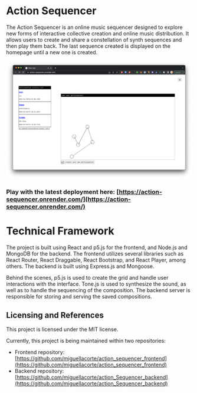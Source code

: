 # Action Sequencer

The Action Sequencer is an online music sequencer designed to explore new forms of interactive collective creation and online music distribution. It allows users to create and share a constellation of synth sequences and then play them back. The last sequence created is displayed on the homepage until a new one is created.

![PreviewImg](https://raw.githubusercontent.com/miguellacorte/action_sequencer/main/Screenshot%202023-04-21%20at%2019.04.11.png)

### Play with the latest deployment here: [https://action-sequencer.onrender.com/](https://action-sequencer.onrender.com/)

# Technical Framework

The project is built using React and p5.js for the frontend, and Node.js and MongoDB for the backend. The frontend utilizes several libraries such as React Router, React Draggable, React Bootstrap, and React Player, among others. The backend is built using Express.js and Mongoose.

Behind the scenes, p5.js is used to create the grid and handle user interactions with the interface. Tone.js is used to synthesize the sound, as well as to handle the sequencing of the composition. The backend server is responsible for storing and serving the saved compositions.

## Licensing and References
This project is licensed under the MIT license.

Currently, this project is being maintained within two repositories:
- Frontend repository: [https://github.com/miguellacorte/action_sequencer_frontend](https://github.com/miguellacorte/action_sequencer_frontend)
- Backend repository: [https://github.com/miguellacorte/action_Sequencer_backend](https://github.com/miguellacorte/action_Sequencer_backend)
